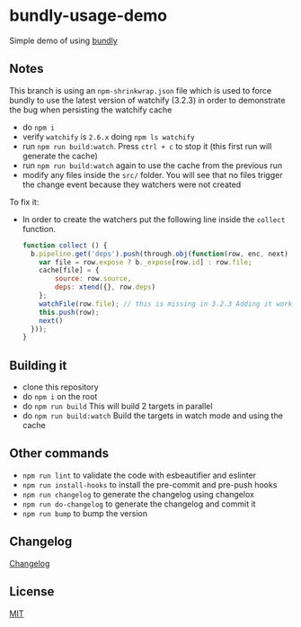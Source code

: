 # bundly-usage-demo
Simple demo of using [bundly](https://npmjs.org/package/bundly)

## Notes
This branch is using an `npm-shrinkwrap.json` file which is used to force bundly to use the latest version of watchify (3.2.3) in order
to demonstrate the bug when persisting the watchify cache

- do `npm i`
- verify `watchify` is `2.6.x` doing `npm ls watchify`
- run `npm run build:watch`. Press `ctrl + c` to stop it (this first run will generate the cache)
- run `npm run build:watch` again to use the cache from the previous run
- modify any files inside the `src/` folder. You will see that no files trigger the change event because they watchers were not created

To fix it:

- In order to create the watchers put the following line inside the `collect` function.

  ```javascript
  function collect () {
    b.pipeline.get('deps').push(through.obj(function(row, enc, next) {
      var file = row.expose ? b._expose[row.id] : row.file;
      cache[file] = {
          source: row.source,
          deps: xtend({}, row.deps)
      };
      watchFile(row.file); // this is missing in 3.2.3 Adding it works again in my case.
      this.push(row);
      next()
    }));
  }
  ```

## Building it
- clone this repository
- do `npm i` on the root
- do `npm run build` This will build 2 targets in parallel
- do `npm run build:watch` Build the targets in watch mode and using the cache

## Other commands
- `npm run lint` to validate the code with esbeautifier and eslinter
- `npm run install-hooks` to install the pre-commit and pre-push hooks
- `npm run changelog` to generate the changelog using changelox
- `npm run do-changelog` to generate the changelog and commit it
- `npm run bump` to bump the version

## Changelog

[Changelog](./changelog.md)

## License

[MIT](./LICENSE)

